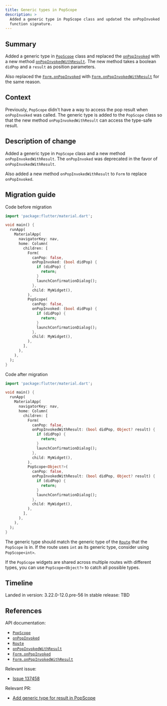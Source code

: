```yaml
---
title: Generic types in PopScope
description: >
  Added a generic type in PopScope class and updated the onPopInvoked
  function signature.
---
```


## Summary

Added a generic type in [`PopScope`][] class and replaced the [`onPopInvoked`][]
with a new method [`onPopInvokedWithResult`][]. The new method takes a boolean
`didPop` and a `result` as position parameters.

Also replaced the [`Form.onPopInvoked`] with [`Form.onPopInvokedWithResult`][]
for the same reason.

## Context

Previously, `PopScope` didn't have a way to access the pop result when `onPopInvoked`
was called. The generic type is added to the `PopScope` class
so that the new method `onPopInvokedWithResult` can access the type-safe result.

## Description of change

Added a generic type in `PopScope` class and a new method `onPopInvokedWithResult`. 
The `onPopInvoked` was deprecated in the favor of `onPopInvokedWithResult`.

Also added a new method `onPopInvokedWithResult` to `Form` to replace `onPopInvoked`.

## Migration guide

Code before migration

```dart
import 'package:flutter/material.dart';

void main() {
  runApp(
    MaterialApp(
      navigatorKey: nav,
      home: Column(
        children: [
          Form(
            canPop: false,
            onPopInvoked: (bool didPop) {
              if (didPop) {
                return;
              }
              launchConfirmationDialog();
            },
            child: MyWidget(),
          ),
          PopScope(
            canPop: false,
            onPopInvoked: (bool didPop) {
              if (didPop) {
                return;
              }
              launchConfirmationDialog();
            },
            child: MyWidget(),
          ),
        ],
      ),
    ),
  );
}
```

Code after migration
```dart
import 'package:flutter/material.dart';

void main() {
  runApp(
    MaterialApp(
      navigatorKey: nav,
      home: Column(
        children: [
          Form(
            canPop: false,
            onPopInvokedWithResult: (bool didPop, Object? result) {
              if (didPop) {
                return;
              }
              launchConfirmationDialog();
            },
            child: MyWidget(),
          ),
          PopScope<Object?>(
            canPop: false,
            onPopInvokedWithResult: (bool didPop, Object? result) {
              if (didPop) {
                return;
              }
              launchConfirmationDialog();
            },
            child: MyWidget(),
          ),
        ],
      ),
    ),
  );
}
```

The generic type should match the generic type of the [`Route`]
that the `PopScope` is in.
If the route uses `int` as its generic type, consider using `PopScope<int>`.

If the `PopScope` widgets are shared across multiple routes with
different types, you can use `PopScope<Object?>` to catch all possible types.

## Timeline

Landed in version: 3.22.0-12.0.pre-56
In stable release: TBD

## References

API documentation:

* [`PopScope`][]
* [`onPopInvoked`][]
* [`Route`][]
* [`onPopInvokedWithResult`][]
* [`Form.onPopInvoked`][]
* [`Form.onPopInvokedWithResult`][]

Relevant issue:

* [Issue 137458][]

Relevant PR:

* [Add generic type for result in PopScope][]

[Add generic type for result in PopScope]: {{site.repo.flutter}}/pull/139164
[`PopScope`]: {{site.api}}/flutter/widgets/PopScope-class.html
[`Route`]: {{site.api}}/flutter/widgets/Route-class.html
[`onPopInvoked`]: {{site.api}}/flutter/widgets/PopScope/onPopInvoked.html
[`onPopInvokedWithResult`]: {{site.api}}/flutter/widgets/PopScope/onPopInvokedWithResult.html
[`Form.onPopInvoked`]: {{site.api}}/flutter/widgets/Form/onPopInvoked.html
[`Form.onPopInvokedWithResult`]: {{site.api}}/flutter/widgets/Form/onPopInvokedWithResult.html
[Issue 137458]: {{site.repo.flutter}}/issues/137458

